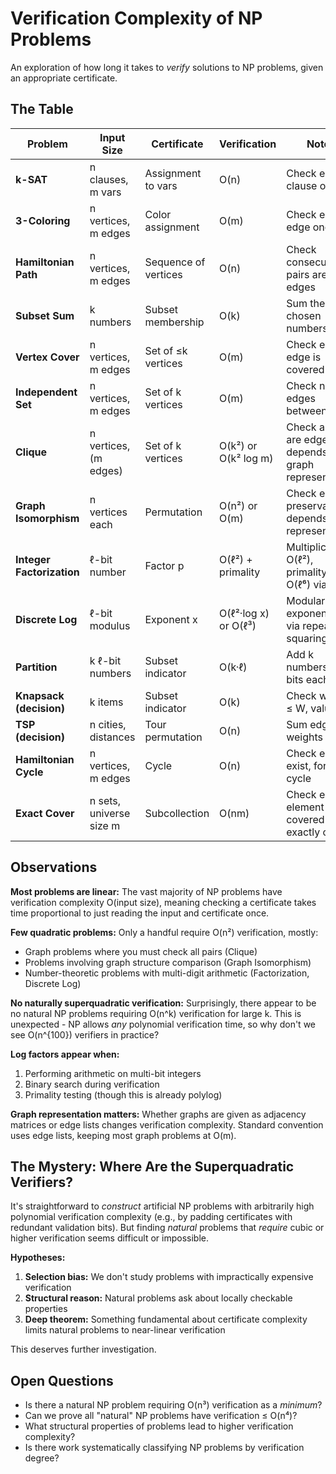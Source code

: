 # Verification Complexity of NP Problems

An exploration of how long it takes to *verify* solutions to NP problems,
given an appropriate certificate.

## The Table

| Problem | Input Size | Certificate | Verification | Notes |
|---------|-----------|-------------|--------------|-------|
| **k-SAT** | n clauses, m vars | Assignment to vars | O(n) | Check each clause once |
| **3-Coloring** | n vertices, m edges | Color assignment | O(m) | Check each edge once |
| **Hamiltonian Path** | n vertices, m edges | Sequence of vertices | O(n) | Check consecutive pairs are edges |
| **Subset Sum** | k numbers | Subset membership | O(k) | Sum the chosen numbers |
| **Vertex Cover** | n vertices, m edges | Set of ≤k vertices | O(m) | Check each edge is covered |
| **Independent Set** | n vertices, m edges | Set of k vertices | O(m) | Check no edges between them |
| **Clique** | n vertices, (m edges) | Set of k vertices | O(k²) or O(k² log m) | Check all pairs are edges; depends on graph representation |
| **Graph Isomorphism** | n vertices each | Permutation | O(n²) or O(m) | Check edge preservation; depends on representation |
| **Integer Factorization** | ℓ-bit number | Factor p | O(ℓ²) + primality | Multiplication O(ℓ²), primality test O(ℓ⁶) via AKS |
| **Discrete Log** | ℓ-bit modulus | Exponent x | O(ℓ²·log x) or O(ℓ³) | Modular exponentiation via repeated squaring |
| **Partition** | k ℓ-bit numbers | Subset indicator | O(k·ℓ) | Add k numbers of ℓ bits each |
| **Knapsack (decision)** | k items | Subset indicator | O(k) | Check weight ≤ W, value ≥ V |
| **TSP (decision)** | n cities, distances | Tour permutation | O(n) | Sum edge weights in tour |
| **Hamiltonian Cycle** | n vertices, m edges | Cycle | O(n) | Check edges exist, forms cycle |
| **Exact Cover** | n sets, universe size m | Subcollection | O(nm) | Check each element covered exactly once |

## Observations

**Most problems are linear:** The vast majority of NP problems have
verification complexity O(input size), meaning checking a certificate
takes time proportional to just reading the input and certificate once.

**Few quadratic problems:** Only a handful require O(n²) verification, mostly:

- Graph problems where you must check all pairs (Clique)
- Problems involving graph structure comparison (Graph Isomorphism)
- Number-theoretic problems with multi-digit arithmetic (Factorization, Discrete Log)

**No naturally superquadratic verification:** Surprisingly, there appear
to be no natural NP problems requiring O(n^k) verification for large
k. This is unexpected - NP allows *any* polynomial verification time,
so why don't we see O(n^{100}) verifiers in practice?

**Log factors appear when:**
1. Performing arithmetic on multi-bit integers
2. Binary search during verification
3. Primality testing (though this is already polylog)

**Graph representation matters:** Whether graphs are given as adjacency
matrices or edge lists changes verification complexity. Standard
convention uses edge lists, keeping most graph problems at O(m).

## The Mystery: Where Are the Superquadratic Verifiers?

It's straightforward to *construct* artificial NP problems with
arbitrarily high polynomial verification complexity (e.g., by padding
certificates with redundant validation bits). But finding *natural*
problems that *require* cubic or higher verification seems difficult
or impossible.

**Hypotheses:**
1. **Selection bias:** We don't study problems with impractically expensive verification
2. **Structural reason:** Natural problems ask about locally checkable properties
3. **Deep theorem:** Something fundamental about certificate complexity limits natural problems to near-linear verification

This deserves further investigation.

## Open Questions

- Is there a natural NP problem requiring O(n³) verification as a *minimum*?
- Can we prove all "natural" NP problems have verification ≤ O(n⁴)?
- What structural properties of problems lead to higher verification complexity?
- Is there work systematically classifying NP problems by verification degree?
